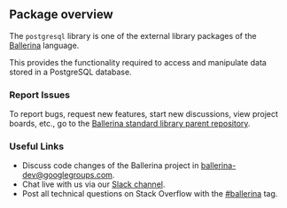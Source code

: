 ## Package overview

The `postgresql` library is one of the external library packages of the <a target="_blank" href="https://ballerina.io/">Ballerina</a> language.

This provides the functionality required to access and manipulate data stored in a PostgreSQL database.

### Report Issues

To report bugs, request new features, start new discussions, view project boards, etc., go to the <a target="_blank" href="https://github.com/ballerina-platform/ballerina-standard-library">Ballerina standard library parent repository</a>.

### Useful Links
- Discuss code changes of the Ballerina project in <a target="_blank" href="mailto:ballerina-dev@googlegroups.com">ballerina-dev@googlegroups.com</a>.
- Chat live with us via our <a target="_blank" href="https://ballerina.io/community/slack/">Slack channel</a>.
- Post all technical questions on Stack Overflow with the <a target="_blank" href="https://stackoverflow.com/questions/tagged/ballerina">#ballerina</a> tag.